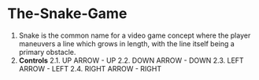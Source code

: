 # The-Snake-Game
1. Snake is the common name for a video game concept where the player maneuvers a line which grows in length, with the line itself being a primary obstacle.
2. **Controls**
2.1. UP ARROW - UP
2.2. DOWN ARROW - DOWN
2.3. LEFT ARROW - LEFT 
2.4. RIGHT ARROW - RIGHT
